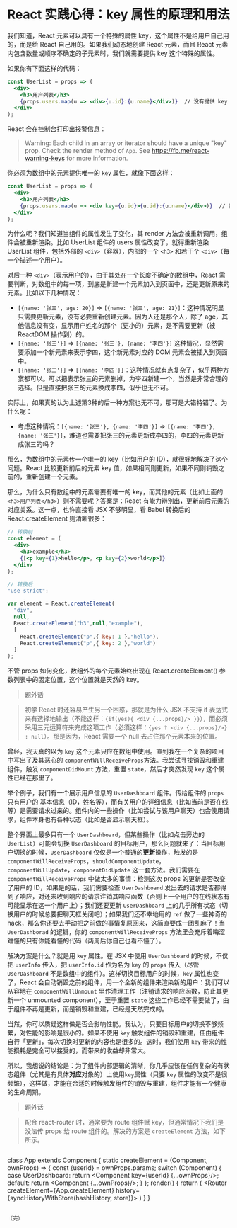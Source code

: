 # React 实践心得：key 属性的原理和用法
我们知道，React 元素可以具有一个特殊的属性 key，这个属性不是给用户自己用的，而是给 React 自己用的。如果我们动态地创建 React 元素，而且 React 元素内包含数量或顺序不确定的子元素时，我们就需要提供 key 这个特殊的属性。

如果你有下面这样的代码：

```jsx
const UserList = props => (
  <div>
    <h3>用户列表</h3>
    {props.users.map(u => <div>{u.id}:{u.name}</div>)}  // 没有提供 key
  </div>
);
```

React 会在控制台打印出报警信息：

> Warning: Each child in an array or iterator should have a unique "key" prop. Check the render method of `App`. See https://fb.me/react-warning-keys for more information.


你必须为数组中的元素提供唯一的 `key` 属性，就像下面这样：

```jsx
const UserList = props => (
  <div>
    <h3>用户列表</h3>
    {props.users.map(u => <div key={u.id}>{u.id}:{u.name}</div>)}  // 提供了 key
  </div>
);
```

为什么呢？我们知道当组件的属性发生了变化，其 render 方法会被重新调用，组件会被重新渲染。比如 UserList 组件的 users 属性改变了，就得重新渲染 UserList 组件，包括外部的 `<div>`（容器），内部的一个 `<h3>` 和若干个 `<div>`（每一个描述一个用户）。

对后一种 `<div>`（表示用户的），由于其处在一个长度不确定的数组中，React 需要判断，对数组中的每一项，到底是新建一个元素加入到页面中，还是更新原来的元素。比如以下几种情况：

* `[{name: '张三', age: 20}]` => `[{name: '张三', age: 21}]`：这种情况明显只需要更新元素，没有必要重新创建元素。因为人还是那个人，除了 age，其他信息没有变，显示用户姓名的那个（更小的）元素，是不需要更新（被 ReactDOM 操作到）的。
* `[{name: '张三'}]` => `[{name: '张三'}, {name: '李四'}]` 这种情况，显然需要添加一个新元素来表示李四，这个新元素对应的 DOM 元素会被插入到页面中。
* `[{name: '张三'}]` => `[{name: '李四'}]`：这种情况就有点复杂了，似乎两种方案都可以。可以把表示张三的元素删掉，为李四新建一个，当然是非常合理的选择。但是直接把张三的元素换成李四，似乎也无不可。

实际上，如果真的认为上述第3种的后一种方案也无不可，那可是大错特错了。为什么呢：

* 考虑这种情况：`[{name: '张三'}, {name: '李四'}]` => `[{name: '李四'}, {name: '张三'}]`，难道也需要把张三的元素更新成李四的，李四的元素更新成张三的吗？

那么，为数组中的元素传一个唯一的 key（比如用户的 ID），就很好地解决了这个问题。React 比较更新前后的元素 key 值，如果相同则更新，如果不同则销毁之前的，重新创建一个元素。

那么，为什么只有数组中的元素需要有唯一的 key，而其他的元素（比如上面的`<h3>用户列表</h3>`）则不需要呢？答案是：React 有能力辨别出，更新前后元素的对应关系。这一点，也许直接看 JSX 不够明显，看 Babel 转换后的 React.createElement 则清晰很多：

```jsx
// 转换前
const element = (
  <div>
    <h3>example</h3>
    {[<p key={1}>hello</p>, <p key={2}>world</p>]}
  </div>
);

// 转换后
"use strict";

var element = React.createElement(
  "div",
  null,
  React.createElement("h3",null,"example"),
  [
    React.createElement("p",{ key: 1 },"hello"), 
    React.createElement("p",{ key: 2 },"world")
  ]
);
```

不管 props 如何变化，数组外的每个元素始终出现在 React.createElement() 参数列表中的固定位置，这个位置就是天然的 key。

> 题外话

> 初学 React 时还容易产生另一个困惑，那就是为什么 JSX 不支持 if 表达式来有选择地输出（不能这样：`{if(yes){ <div {...props}/> }}`），而必须采用三元运算符来完成这项工作（必须这样：`{yes ? <div {...props}/>} : null`）。那是因为，React 需要一个 null 去占住那个元素本来的位置。

曾经，我天真的以为 `key` 这个元素只应在数组中使用。直到我在一个复杂的项目中写出了及其恶心的 `componentWillReceiveProps`方法。我尝试寻找销毁和重建组件，触发 `componentDidMount` 方法，重置 `state`，然后才突然发现 `key` 这个属性已经在那里了。

举个例子，我们有一个展示用户信息的 `UserDashboard` 组件。传给组件的 `props` 只有用户的 基本信息（ID，姓名等），而有关用户的详细信息（比如当前是否在线等）是需要请求过来的。组件内的一些操作（比如尝试与该用户聊天）也会使用请求，组件本身也有各种状态（比如是否显示聊天框）。

整个界面上最多只有一个 `UserDashboard`，但某些操作（比如点击旁边的 `UserList`）可能会切换 `UserDashboard` 的目标用户，那么问题就来了：当目标用户切换的时候，`UserDashboard` 仅仅是一个普通的**更新**操作，触发的是 `componentWillReceiveProps`，`shouldComponentUpdate`，`componentWillUpdate`，`componentDidUpdate` 这一套方法。我们需要在 `componentWillReceiveProps` 中做太多的事情：检测这次 props 的更新是否改变了用户的 ID，如果是的话，我们需要检查 `UserDashboard` 发出去的请求是否都得到了响应，对还未收到响应的请求注销其响应函数（否则上一个用户的在线状态有可能显示在这一个用户上）；我们还要更新 `UserDashboard` 上的几乎所有状态（切换用户的时候总要把聊天框关闭吧）；如果我们还不幸地用的 `ref` 做了一些神奇的 hack，那么你还要去手动把之前做的事情复原回来，这简直要成一团乱麻了！当 `UserDashborad` 的逻辑，你的 `componentWillReceiveProps` 方法里会充斥着晦涩难懂的只有你能看懂的代码（两周后你自己也看不懂了）。

解决方案是什么？就是用 `key` 属性。在 JSX 中使用 `UserDashboard` 的时候，不仅把 `userInfo` 传入，把 `userInfo.id` 作为名为 `key` 的 `props` 传入（尽管 `UserDashboard` 不是数组中的组件）。这样切换目标用户的时候，`key` 属性也变了，React 会自动销毁之前的组件，用一个全新的组件来渲染新的用户：我们可以从容地在 `componentWillUnmount` 里作清理工作（注销请求的响应函数，防止其更新一个 unmounted component），至于重置 `state` 这些工作已经不需要做了，由于组件不再是更新，而是销毁和重建，已经是天然完成的。

当然，你可以质疑这样做是否会影响性能。我认为，只要目标用户的切换不够频繁，对性能的影响是很小的。如果不使用 `key` 触发组件的销毁和重建，任由组件自行「更新」，每次切换时更新的内容也是很多的。这时，我们使用 `key` 带来的性能损耗是完全可以接受的，而带来的收益却非常大。

所以，我想说的结论是：为了组件内部逻辑的清晰，你几乎应该在任何复杂的有状态组件（尤其是有具体**对应**对象的）上使用`key`属性（只要 `key` 属性的改变不是很频繁），这样做，才能在合适的时候触发组件的销毁与重建，组件才能有一个健康的生命周期。

> 题外话

> 配合 react-router 时，通常要为 route 组件赋 key，但通常情况下我们是没法传 props 给 route 组件的。解决的方案是 `createElement` 方法，如下所示。

> ```
class App extends Component {
  static createElement = (Component, ownProps) => {
    const {userId} = ownProps.params;
    switch (Component) {
      case UserDashboard:
        return <Component key={userId} {...ownProps}/>;
      default:
        return <Component {...ownProps}/>;
    }
  };
  render() {
    return (
      <Provider store={store}>
        <Router createElement={App.createElement} 
                history={syncHistoryWithStore(hashHistory, store)}>
          <Route path="/" component={Home}>
            <IndexRoute component={Index}/>
            <Route path="users/:userId" component={UserDashboard}/>
          </Route>
        </Router>
      </Provider>
    )
  }
}
```

（完）